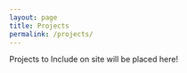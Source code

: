 ```yaml
---
layout: page
title: Projects
permalink: /projects/
---
```


Projects to Include on site will be placed here!